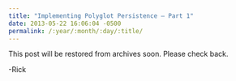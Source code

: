 ```yaml
---
title: "Implementing Polyglot Persistence – Part 1"
date: 2013-05-22 16:06:04 -0500
permalink: /:year/:month/:day/:title/
---
```


This post will be restored from archives soon.  Please check back.

-Rick